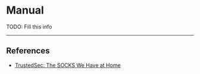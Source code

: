 # Manual

TODO: Fill this info

---
## References

- [TrustedSec: The SOCKS We Have at Home](https://trustedsec.com/blog/the-socks-we-have-at-home)